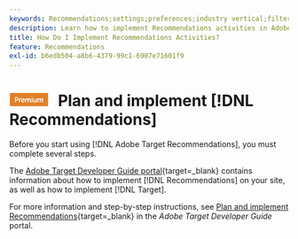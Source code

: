 ```yaml
---
keywords: Recommendations;settings;preferences;industry vertical;filter incompatible criteria;default host group;thumb base url;recommendations api token
description: Learn how to implement Recommendations activities in Adobe Target. 
title: How Do I Implement Recommendations Activities?
feature: Recommendations
exl-id: b6edb504-a8b6-4379-99c1-6907e71601f9
---
```

# ![PREMIUM](/help/main/assets/premium.png) Plan and implement [!DNL Recommendations] 

Before you start using [!DNL Adobe Target Recommendations], you must complete several steps.

The [Adobe Target Developer Guide portal](https://developer.adobe.com/target/){target=_blank} contains information about how to implement [!DNL Recommendations] on your site, as well as how to implement [!DNL Target].

For more information and step-by-step instructions, see [Plan and implement Recommendations](https://developer.adobe.com/target/implement/recommendations/){target=_blank} in the *Adobe Target Developer Guide* portal.
